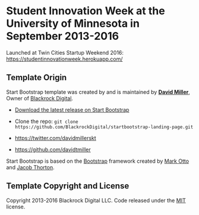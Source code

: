 # Student Innovation Week at the University of Minnesota in September 2013-2016

Launched at Twin Cities Startup Weekend 2016: https://studentinnovationweek.herokuapp.com/

## Template Origin

Start Bootstrap template was created by and is maintained by **[David Miller](http://davidmiller.io/)**, Owner of [Blackrock Digital](http://blackrockdigital.io/).

* [Download the latest release on Start Bootstrap](http://startbootstrap.com/template-overviews/landing-page/)
* Clone the repo: `git clone https://github.com/BlackrockDigital/startbootstrap-landing-page.git`

* https://twitter.com/davidmillerskt
* https://github.com/davidtmiller

Start Bootstrap is based on the [Bootstrap](http://getbootstrap.com/) framework created by [Mark Otto](https://twitter.com/mdo) and [Jacob Thorton](https://twitter.com/fat).

## Template Copyright and License

Copyright 2013-2016 Blackrock Digital LLC. Code released under the [MIT](https://github.com/BlackrockDigital/startbootstrap-landing-page/blob/gh-pages/LICENSE) license.
